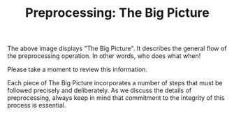 ﻿---
layout: slide
title: "Preprocessing:  The Big Picture"
---

The above image displays "The Big Picture".  It describes the general flow of the preprocessing operation.  In other words, who does what when!

Please take a moment to review this information. 

Each piece of The Big Picture incorporates a number of steps that must be followed precisely and deliberately.  As we discuss the details of preprocessing, always keep in mind that commitment to the integrity of this process is essential.

